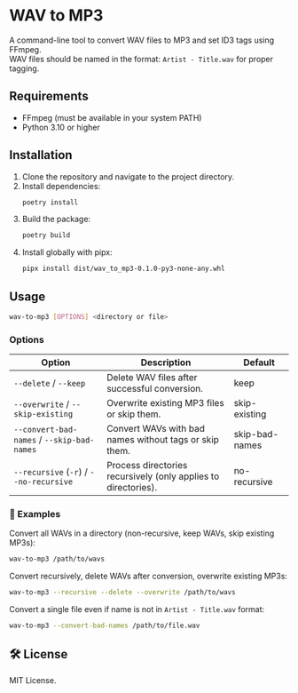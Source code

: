 # WAV to MP3

A command-line tool to convert WAV files to MP3 and set ID3 tags using FFmpeg.  
WAV files should be named in the format: `Artist - Title.wav` for proper tagging.

## Requirements

- FFmpeg (must be available in your system PATH)
- Python 3.10 or higher

## Installation

1. Clone the repository and navigate to the project directory.
2. Install dependencies:
   ```bash
   poetry install
   ```
3. Build the package:
   ```bash
   poetry build
   ```
4. Install globally with pipx:
   ```bash
   pipx install dist/wav_to_mp3-0.1.0-py3-none-any.whl
   ```

## Usage

```bash
wav-to-mp3 [OPTIONS] <directory or file>
```

### Options

| Option                        | Description                                                                                   | Default           |
|-------------------------------|----------------------------------------------------------------------------------------------|-------------------|
| `--delete` / `--keep`         | Delete WAV files after successful conversion.                                                | keep              |
| `--overwrite` / `--skip-existing` | Overwrite existing MP3 files or skip them.                                               | skip-existing     |
| `--convert-bad-names` / `--skip-bad-names` | Convert WAVs with bad names without tags or skip them.                    | skip-bad-names |
| `--recursive` (`-r`) / `--no-recursive` | Process directories recursively (only applies to directories).                          | no-recursive      |

### 📂 Examples

Convert all WAVs in a directory (non-recursive, keep WAVs, skip existing MP3s):

```bash
wav-to-mp3 /path/to/wavs
```

Convert recursively, delete WAVs after conversion, overwrite existing MP3s:

```bash
wav-to-mp3 --recursive --delete --overwrite /path/to/wavs
```

Convert a single file even if name is not in `Artist - Title.wav` format:

```bash
wav-to-mp3 --convert-bad-names /path/to/file.wav
```

## 🛠 License
MIT License.
